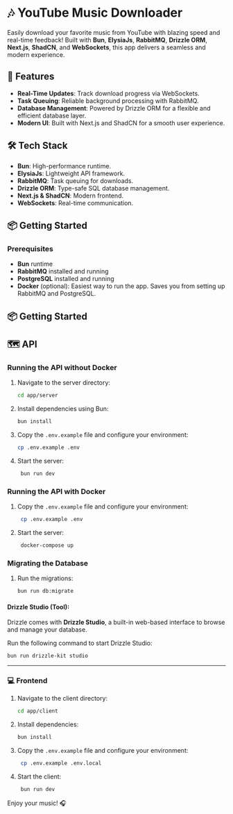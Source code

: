 # 🎶 YouTube Music Downloader

Easily download your favorite music from YouTube with blazing speed and real-time feedback! Built with **Bun**, **ElysiaJs**, **RabbitMQ**, **Drizzle ORM**, **Next.js**, **ShadCN**, and **WebSockets**, this app delivers a seamless and modern experience.

## 🚀 Features

- **Real-Time Updates**: Track download progress via WebSockets.
- **Task Queuing**: Reliable background processing with RabbitMQ.
- **Database Management**: Powered by Drizzle ORM for a flexible and efficient database layer.
- **Modern UI**: Built with Next.js and ShadCN for a smooth user experience.

## 🛠️ Tech Stack

- **Bun**: High-performance runtime.
- **ElysiaJs**: Lightweight API framework.
- **RabbitMQ**: Task queuing for downloads.
- **Drizzle ORM**: Type-safe SQL database management.
- **Next.js & ShadCN**: Modern frontend.
- **WebSockets**: Real-time communication.

## 📦 Getting Started

### Prerequisites

- **Bun** runtime
- **RabbitMQ** installed and running
- **PostgreSQL** installed and running
- **Docker** (optional): Easiest way to run the app. Saves you from setting up RabbitMQ and PostgreSQL.

## 📦 Getting Started

## 🗺 API

### Running the API without Docker

1. Navigate to the server directory:
   ```bash
   cd app/server
   ```
2. Install dependencies using Bun:
   ```bash
   bun install
   ```
3. Copy the `.env.example` file and configure your environment:
   ```bash
   cp .env.example .env
   ```
4. Start the server:
   ```bash
    bun run dev
   ```

### Running the API with Docker

1. Copy the `.env.example` file and configure your environment:
   ```bash
    cp .env.example .env
   ```
2. Start the server:
   ```bash
    docker-compose up
   ```

### Migrating the Database

1. Run the migrations:
   ```bash
   bun run db:migrate
   ```

#### Drizzle Studio (Tool):

Drizzle comes with **Drizzle Studio**, a built-in web-based interface to browse and manage your database.

Run the following command to start Drizzle Studio:

```bash
bun run drizzle-kit studio
```

---

### 💻 Frontend

1. Navigate to the client directory:
   ```bash
   cd app/client
   ```
2. Install dependencies:
   ```bash
   bun install
   ```
3. Copy the `.env.example` file and configure your environment:
   ```bash
    cp .env.example .env.local
   ```
4. Start the client:
   ```bash
    bun run dev
   ```

Enjoy your music! 🎧
